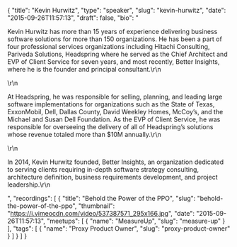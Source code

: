 {
  "title": "Kevin Hurwitz",
  "type": "speaker",
  "slug": "kevin-hurwitz",
  "date": "2015-09-26T11:57:13",
  "draft": false,
  "bio": "<p>Kevin Hurwitz has more than 15 years of experience delivering business software solutions for more than 150 organizations. He has been a part of four professional services organizations including Hitachi Consulting, Pariveda Solutions, Headspring where he served as the Chief Architect and EVP of Client Service for seven years, and most recently, Better Insights, where he is the founder and principal consultant.\r\n</p>\r\n<p>At Headspring, he was responsible for selling, planning, and leading large software implementations for organizations such as the State of Texas, ExxonMobil, Dell, Dallas County, David Weekley Homes, McCoy’s, and the Michael and Susan Dell Foundation. As the EVP of Client Service, he was responsible for overseeing the delivery of all of Headspring’s solutions whose revenue totaled more than $10M annually.\r\n</p>\r\n<p>In 2014, Kevin Hurwitz founded, Better Insights, an organization dedicated to serving clients requiring in-depth software strategy consulting, architecture definition, business requirements development, and project leadership.\r\n</p>",
  "recordings": [
    {
      "title": "Behold the Power of the PPO",
      "slug": "behold-the-power-of-the-ppo",
      "thumbnail": "https://i.vimeocdn.com/video/537387571_295x166.jpg",
      "date": "2015-09-26T11:57:13",
      "meetups": [
        {
          "name": "MeasureUp",
          "slug": "measure-up"
        }
      ],
      "tags": [
        {
          "name": "Proxy Product Owner",
          "slug": "proxy-product-owner"
        }
      ]
    }
  ]
}